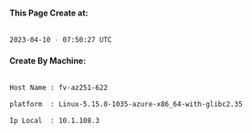 
   
#### This Page Create at:

```bash

2023-04-10 - 07:50:27 UTC

```

#### Create By Machine:

```bash

Host Name : fv-az251-622

platform  : Linux-5.15.0-1035-azure-x86_64-with-glibc2.35

Ip Local  : 10.1.108.3

```


